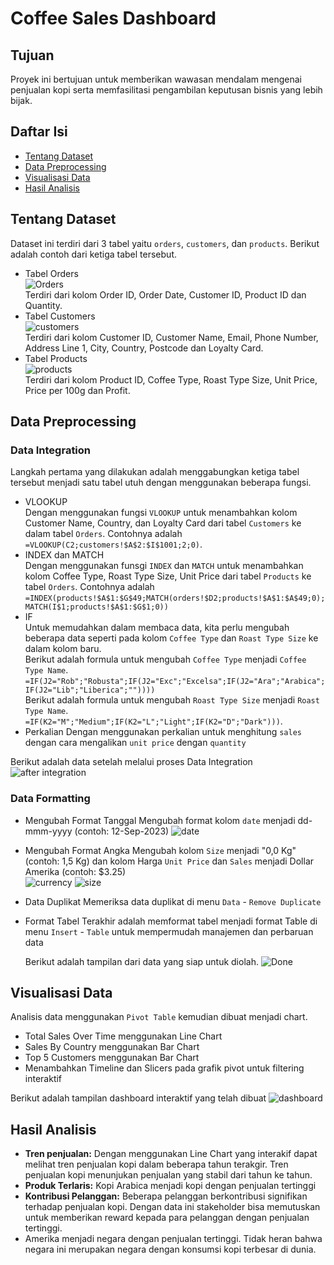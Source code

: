 # Coffee Sales Dashboard

## Tujuan
Proyek ini bertujuan untuk memberikan wawasan mendalam mengenai penjualan kopi serta memfasilitasi pengambilan keputusan bisnis yang lebih bijak. 

## Daftar Isi
- [Tentang Dataset](#tentang-dataset)
- [Data Preprocessing](#data-preprocessing)
- [Visualisasi Data](#visualisasi-data)
- [Hasil Analisis](#hasil-analisis)

## Tentang Dataset
Dataset ini terdiri dari 3 tabel yaitu `orders`, `customers`, dan `products`. Berikut adalah contoh dari ketiga tabel tersebut.
- Tabel Orders <br/>
![Orders](https://github.com/dikfaj/Microsoft-Excel/assets/39393133/18e5a5f4-a965-46e0-8463-f5ca9d48dbbe)
<br/>Terdiri dari kolom Order ID, Order Date, Customer ID, Product ID dan Quantity.
- Tabel Customers <br/>
![customers](https://github.com/dikfaj/Microsoft-Excel/assets/39393133/92e57dd3-af70-4a1f-acea-7de938d6c805)
<br/>Terdiri dari kolom Customer ID, Customer Name, Email, Phone Number, Address Line 1, City, Country, Postcode dan Loyalty Card.
- Tabel Products<br/>
![products](https://github.com/dikfaj/Microsoft-Excel/assets/39393133/45fe61ea-5e4b-4f2d-8ef9-5b2894af6610)
<br/>Terdiri dari kolom Product ID, Coffee Type, Roast Type Size, Unit Price, Price per 100g dan Profit.

## Data Preprocessing
### Data Integration
Langkah pertama yang dilakukan adalah menggabungkan ketiga tabel tersebut menjadi satu tabel utuh dengan menggunakan beberapa fungsi.
- VLOOKUP <br/>
Dengan menggunakan fungsi `VLOOKUP` untuk menambahkan kolom Customer Name, Country, dan Loyalty Card dari tabel `Customers` ke dalam tabel `Orders`. Contohnya adalah <br/> `=VLOOKUP(C2;customers!$A$2:$I$1001;2;0)`.
- INDEX dan MATCH <br/>
Dengan menggunakan funsgi `INDEX` dan `MATCH` untuk menambahkan kolom Coffee Type, Roast Type Size, Unit Price dari tabel `Products` ke tabel `Orders`. Contohnya adalah `=INDEX(products!$A$1:$G$49;MATCH(orders!$D2;products!$A$1:$A$49;0);MATCH(I$1;products!$A$1:$G$1;0))`
- IF <br/>
Untuk memudahkan dalam membaca data, kita perlu mengubah beberapa data seperti pada kolom `Coffee Type` dan `Roast Type Size` ke dalam kolom baru.<br/>
Berikut adalah formula untuk mengubah `Coffee Type` menjadi `Coffee Type Name`. <br/> `=IF(J2="Rob";"Robusta";IF(J2="Exc";"Excelsa";IF(J2="Ara";"Arabica";IF(J2="Lib";"Liberica";""))))` <br/>
Berikut adalah formula untuk mengubah `Roast Type Size` menjadi `Roast Type Name`. <br/> `=IF(K2="M";"Medium";IF(K2="L";"Light";IF(K2="D";"Dark")))`.
- Perkalian
Dengan menggunakan perkalian untuk menghitung `sales` dengan cara mengalikan `unit price` dengan `quantity`

Berikut adalah data setelah melalui proses Data Integration
![after integration](https://github.com/dikfaj/Microsoft-Excel/assets/39393133/ef338681-2177-404b-96c8-92a8e664ccd4)

### Data Formatting
- Mengubah Format Tanggal
  Mengubah format kolom `date` menjadi dd-mmm-yyyy (contoh: 12-Sep-2023)
  ![date](https://github.com/dikfaj/Microsoft-Excel/assets/39393133/9631f766-9620-4cfb-ab63-0f80bdb96e4b)
- Mengubah Format Angka
  Mengubah kolom `Size` menjadi "0,0 Kg" (contoh: 1,5 Kg) dan kolom Harga `Unit Price` dan `Sales` menjadi Dollar Amerika (contoh: $3.25) <br/>
  ![currency](https://github.com/dikfaj/Microsoft-Excel/assets/39393133/0f3a2e82-4008-4709-9ac5-c68047b9e84f)
  ![size](https://github.com/dikfaj/Microsoft-Excel/assets/39393133/b02e599d-5684-4c2f-8221-e42e34076186)
- Data Duplikat
  Memeriksa data duplikat di menu `Data` - `Remove Duplicate`
- Format Tabel
  Terakhir adalah memformat tabel menjadi format Table di menu `Insert` - `Table` untuk mempermudah manajemen dan perbaruan data

  Berikut adalah tampilan dari data yang siap untuk diolah.
  ![Done](https://github.com/dikfaj/Microsoft-Excel/assets/39393133/7a21974d-0d7a-4265-9839-26721b199d74)

## Visualisasi Data
Analisis data menggunakan `Pivot Table` kemudian dibuat menjadi chart.
- Total Sales Over Time menggunakan Line Chart
- Sales By Country menggunakan Bar Chart
- Top 5 Customers menggunakan Bar Chart
- Menambahkan Timeline dan Slicers pada grafik pivot untuk filtering interaktif

Berikut adalah tampilan dashboard interaktif yang telah dibuat
  ![dashboard](https://github.com/dikfaj/Microsoft-Excel/assets/39393133/b7227856-aba1-4ae2-84d7-38c93910b7c1)

## Hasil Analisis
- <b>Tren penjualan:</b> Dengan menggunakan Line Chart yang interakif dapat melihat tren penjualan kopi dalam beberapa tahun terakgir. Tren penjualan kopi menunjukan penjualan yang stabil dari tahun ke tahun.
- <b>Produk Terlaris:</b> Kopi Arabica menjadi kopi dengan penjualan tertinggi
- <b>Kontribusi Pelanggan:</b> Beberapa pelanggan berkontribusi signifikan terhadap penjualan kopi. Dengan data ini stakeholder bisa memutuskan untuk memberikan reward kepada para pelanggan dengan penjualan tertinggi.
- Amerika menjadi negara dengan penjualan tertinggi. Tidak heran bahwa negara ini merupakan negara dengan konsumsi kopi terbesar di dunia.
